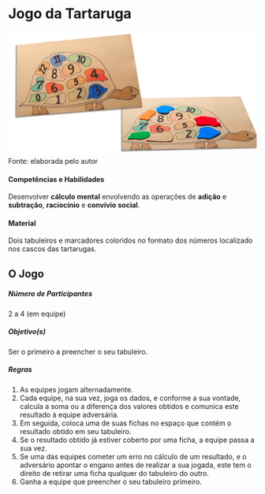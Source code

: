 # Jogo da Tartaruga  

![Jogo da Tartaruga](/imagens/jogos/jogo-da-tartaruga.png "Jogo da Tartaruga")  
Fonte: elaborada pelo autor  

#### <i class="fa fa-child"></i> Competências e Habilidades  
Desenvolver **cálculo mental** envolvendo as operações de **adição** e **subtração**, **raciocínio** e **convívio social**.

#### <i class="fa fa-scissors"></i> Material  
Dois tabuleiros e marcadores coloridos no formato dos números localizado nos cascos das tartarugas.

## <div class="row text-center">O Jogo</div>  
##### <i class="fa fa-users"></i> Número de Participantes  
2 a 4 (em equipe)

##### <i class="fa fa-trophy"></i> Objetivo(s)  
Ser o primeiro a preencher o seu tabuleiro.

##### <i class="fa fa-thumb-tack"></i> Regras  
1.	As equipes jogam alternadamente.  
2.	Cada equipe, na sua vez, joga os dados, e conforme a sua vontade, calcula a soma ou a diferença dos valores obtidos e comunica este resultado à equipe adversária.  
3.	Em seguida, coloca uma de suas fichas no espaço que contém o resultado obtido em seu tabuleiro.  
4.	Se o resultado obtido já estiver coberto por uma ficha, a equipe passa a sua vez.  
5.	Se uma das equipes cometer um erro no cálculo de um resultado, e o adversário apontar o engano antes de realizar a sua jogada, este tem o direito de retirar uma ficha qualquer do tabuleiro do outro.   
6.	Ganha a equipe que preencher o seu tabuleiro primeiro.  
